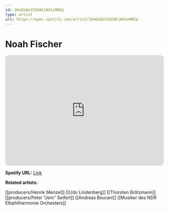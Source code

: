 ```yaml
---
id: 1KeQaQeSS56AEiW41uMWIp
type: artist
url: https://open.spotify.com/artist/1KeQaQeSS56AEiW41uMWIp
---
```

# Noah Fischer

<iframe style="border-radius:12px" src="https://open.spotify.com/embed/artist/1KeQaQeSS56AEiW41uMWIp" width="100%" height="352" frameBorder="0" allowfullscreen="" allow="autoplay; clipboard-write; encrypted-media; fullscreen; picture-in-picture" loading="lazy"></iframe>

**Spotify URL:** [Link](https://open.spotify.com/artist/1KeQaQeSS56AEiW41uMWIp)

**Related artists:**

[[producers/Henrik Menzel]]
[[Udo Lindenberg]]
[[Thorsten Brötzmann]]
[[producers/Peter "Jem" Seifert]]
[[Andreas Bourani]]
[[Musiker des NDR Elbphilharmonie Orchesters]]
